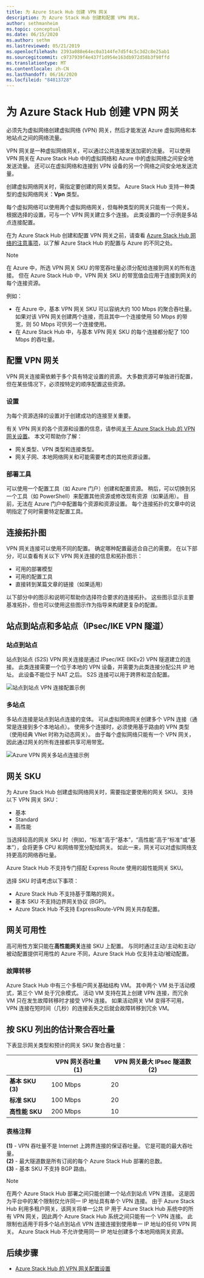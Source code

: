 ```yaml
---
title: 为 Azure Stack Hub 创建 VPN 网关
description: 为 Azure Stack Hub 创建和配置 VPN 网关。
author: sethmanheim
ms.topic: conceptual
ms.date: 06/15/2020
ms.author: sethm
ms.lastreviewed: 05/21/2019
ms.openlocfilehash: 2393a088e64ec0a3144fe7d5f4c5c3d2c8e25ab1
ms.sourcegitcommit: c9737939f4e437f1d954e163db972d58b3f98ffd
ms.translationtype: MT
ms.contentlocale: zh-CN
ms.lasthandoff: 06/16/2020
ms.locfileid: "84813728"
---
```

# <a name="create-vpn-gateways-for-azure-stack-hub"></a>为 Azure Stack Hub 创建 VPN 网关

必须先为虚拟网络创建虚拟网络 (VPN) 网关，然后才能发送 Azure 虚拟网络和本地站点之间的网络流量。

VPN 网关是一种虚拟网络网关，可以通过公共连接发送加密的流量。 可以使用 VPN 网关在 Azure Stack Hub 中的虚拟网络和 Azure 中的虚拟网络之间安全地发送流量。 还可以在虚拟网络和连接到 VPN 设备的另一个网络之间安全地发送流量。

创建虚拟网络网关时，需指定要创建的网关类型。 Azure Stack Hub 支持一种类型的虚拟网络网关：**Vpn** 类型。

每个虚拟网络可以使用两个虚拟网络网关，但每种类型的网关只能有一个网关。 根据选择的设置，可与一个 VPN 网关建立多个连接。 此类设置的一个示例是多站点连接配置。

在为 Azure Stack Hub 创建和配置 VPN 网关之前，请查看 [Azure Stack Hub 网络的注意事项](azure-stack-network-differences.md)，以了解 Azure Stack Hub 的配置与 Azure 的不同之处。

> [!NOTE]
> 在 Azure 中，所选 VPN 网关 SKU 的带宽吞吐量必须分配给连接到网关的所有连接。 但在 Azure Stack Hub 中，VPN 网关 SKU 的带宽值会应用于连接到网关的每个连接资源。
>
> 例如：
>
> * 在 Azure 中，基本 VPN 网关 SKU 可以容纳大约 100 Mbps 的聚合吞吐量。 如果对该 VPN 网关创建两个连接，而且其中一个连接使用 50 Mbps 的带宽，则 50 Mbps 可供另一个连接使用。
> * 在 Azure Stack Hub 中，与基本 VPN 网关 SKU 的每个连接都分配了 100 Mbps 的吞吐量。

## <a name="configuring-a-vpn-gateway"></a>配置 VPN 网关

VPN 网关连接需依赖于多个具有特定设置的资源。 大多数资源可单独进行配置，但在某些情况下，必须按特定的顺序配置这些资源。

### <a name="settings"></a>设置

为每个资源选择的设置对于创建成功的连接至关重要。

有关 VPN 网关的各个资源和设置的信息，请参阅[关于 Azure Stack Hub 的 VPN 网关设置](azure-stack-vpn-gateway-settings.md)。 本文可帮助你了解：

* 网关类型、VPN 类型和连接类型。
* 网关子网、本地网络网关和可能需要考虑的其他资源设置。

### <a name="deployment-tools"></a>部署工具

可以使用一个配置工具（如 Azure 门户）创建和配置资源。 稍后，可以切换到另一个工具（如 PowerShell）来配置其他资源或修改现有资源（如果适用）。 目前，无法在 Azure 门户中配置每个资源和资源设置。 每个连接拓扑的文章中的说明指定了何时需要特定配置工具。

## <a name="connection-topology-diagrams"></a>连接拓扑图

VPN 网关连接可以使用不同的配置。 确定哪种配置最适合自己的需要。 在以下部分，可以查看有关以下 VPN 网关连接的信息和拓扑图示：

* 可用的部署模型
* 可用的配置工具
* 直接转到某篇文章的链接（如果适用）

以下部分中的图示和说明可帮助你选择符合要求的连接拓扑。 这些图示显示主要基准拓扑，但也可以使用这些图示作为指导来构建更复杂的配置。

## <a name="site-to-site-and-multi-site-ipsecike-vpn-tunnel"></a>站点到站点和多站点（IPsec/IKE VPN 隧道）

### <a name="site-to-site"></a>站点到站点

站点到站点 (S2S) VPN 网关连接是通过 IPsec/IKE (IKEv2) VPN 隧道建立的连接。  此类连接需要一个位于本地的 VPN 设备，并需要为此类连接分配公共 IP 地址。 此设备不能位于 NAT 之后。 S2S 连接可以用于跨界和混合配置。

![站点到站点 VPN 连接配置示例](media/azure-stack-vpn-gateway-about-vpn-gateways/vpngateway-site-to-site-connection-diagram.png)

### <a name="multi-site"></a>多站点

多站点连接是站点到站点连接的变体。  可从虚拟网络网关创建多个 VPN 连接（通常是连接到多个本地站点）。 使用多个连接时，必须使用基于路由的 VPN 类型（使用经典 VNet 时称为动态网关）。 由于每个虚拟网络只能有一个 VPN 网关，因此通过网关的所有连接都共享可用带宽。

![Azure VPN 网关多站点连接示例](media/azure-stack-vpn-gateway-about-vpn-gateways/vpngateway-multisite-connection-diagram.png)

## <a name="gateway-skus"></a>网关 SKU

为 Azure Stack Hub 创建虚拟网络网关时，需要指定要使用的网关 SKU。 支持以下 VPN 网关 SKU：

* 基本
* Standard
* 高性能

当选择较高的网关 SKU 时（例如，“标准”高于“基本”，“高性能”高于“标准”或“基本”），会将更多 CPU 和网络带宽分配给网关。 如此一来，网关可以对虚拟网络支持更高的网络吞吐量。

Azure Stack Hub 不支持专门搭配 Express Route 使用的超性能网关 SKU。

选择 SKU 时请考虑以下事项：

* Azure Stack Hub 不支持基于策略的网关。
* 基本 SKU 不支持边界网关协议 (BGP)。
* Azure Stack Hub 不支持 ExpressRoute-VPN 网关共存配置。

## <a name="gateway-availability"></a>网关可用性

高可用性方案只能在**高性能网关**连接 SKU 上配置。 与同时通过主动/主动和主动/被动配置提供可用性的 Azure 不同，Azure Stack Hub 仅支持主动/被动配置。

### <a name="failover"></a>故障转移

Azure Stack Hub 中有三个多租户网关基础结构 VM。 其中两个 VM 处于活动模式，第三个 VM 处于冗余模式。 活动 VM 支持在其上创建 VPN 连接，而冗余 VM 只在发生故障转移时才接受 VPN 连接。 如果活动网关 VM 变得不可用，VPN 连接在短时间（几秒）的连接丢失之后就会故障转移到冗余 VM。

## <a name="estimated-aggregate-throughput-by-sku"></a>按 SKU 列出的估计聚合吞吐量

下表显示网关类型和预计的网关 SKU 聚合吞吐量：

|| VPN 网关吞吐量 (1) | VPN 网关最大 IPsec 隧道数 (2) |
|-------|-------|-------|
|**基本 SKU** **(3)** | 100 Mbps | 20 |
|**标准 SKU** | 100 Mbps | 20 |
|**高性能 SKU** | 200 Mbps | 10 |

### <a name="table-notes"></a>表格注释

**(1)** - VPN 吞吐量不是 Internet 上跨界连接的保证吞吐量。 它是可能的最大吞吐量。  
**(2)** - 最大隧道数是所有订阅的每个 Azure Stack Hub 部署的总数。  
**(3)** - 基本 SKU 不支持 BGP 路由。

> [!NOTE]
> 在两个 Azure Stack Hub 部署之间只能创建一个站点到站点 VPN 连接。 这是因为平台中的某个限制仅允许同一 IP 地址具有单个 VPN 连接。 由于 Azure Stack Hub 利用多租户网关，该网关将单一公共 IP 用于 Azure Stack Hub 系统中的所有 VPN 网关，因此两个 Azure Stack Hub 系统之间只能有一个 VPN 连接。 此限制也适用于将多个站点到站点 VPN 连接连接到使用单一 IP 地址的任何 VPN 网关。 Azure Stack Hub 不允许使用同一 IP 地址创建多个本地网络网关资源。

## <a name="next-steps"></a>后续步骤

* [Azure Stack Hub 的 VPN 网关配置设置](azure-stack-vpn-gateway-settings.md)
